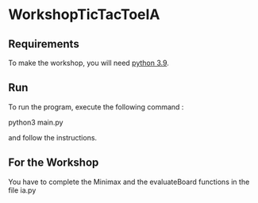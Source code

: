 # WorkshopTicTacToeIA

## Requirements

To make the workshop, you will need [python 3.9](https://www.python.org/downloads/).

## Run

To run the program, execute the following command :

python3 main.py

and follow the instructions.

## For the Workshop

You have to complete the Minimax and the evaluateBoard functions in the file ia.py 
